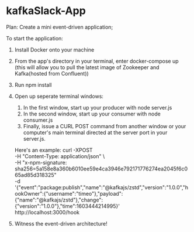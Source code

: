  # kafkaSlack-App
 
 Plan: Create a mini event-driven application;

To start the application: 
1. Install Docker onto your machine
2. From the app's directory in your terminal, enter docker-compose up (this will allow you to pull the latest image of Zookeeper and Kafka(hosted from Confluent))
3. Run npm install
4. Open up seperate terminal windows: 
    1. In the first window, start up your producer with node server.js
    2. In the second window, start up your consumer with node consumer.js
    3. Finally, issue a CURL POST command from another window or your computer's main terminal directed at the server port in your server.js. 

    Here's an example: 
    curl -XPOST \
    -H "Content-Type: application/json" \                  
    -H "x-npm-signature: sha256=5a158e8a360b6010ee59e4ca3946e792171776274ea2045f6c065ad85d318325" \
    -d '{"event":"package:publish","name":"@kafkajs/zstd","version":"1.0.0","hookOwner":{"username":"timeo"},"payload":{"name":"@kafkajs/zstd"},"change":{"version":"1.0.0"},"time":1603444214995}' \
    http://localhost:3000/hook

5. Witness the event-driven architecture!

